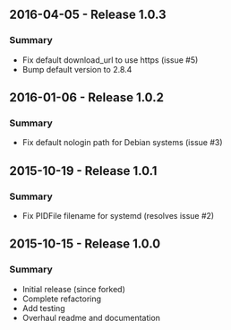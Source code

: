 ## 2016-04-05 - Release 1.0.3

### Summary

- Fix default download_url to use https (issue #5)
- Bump default version to 2.8.4

## 2016-01-06 - Release 1.0.2

### Summary

- Fix default nologin path for Debian systems (issue #3)

## 2015-10-19 - Release 1.0.1

### Summary

- Fix PIDFile filename for systemd (resolves issue #2)

## 2015-10-15 - Release 1.0.0

### Summary

- Initial release (since forked)
- Complete refactoring
- Add testing
- Overhaul readme and documentation
